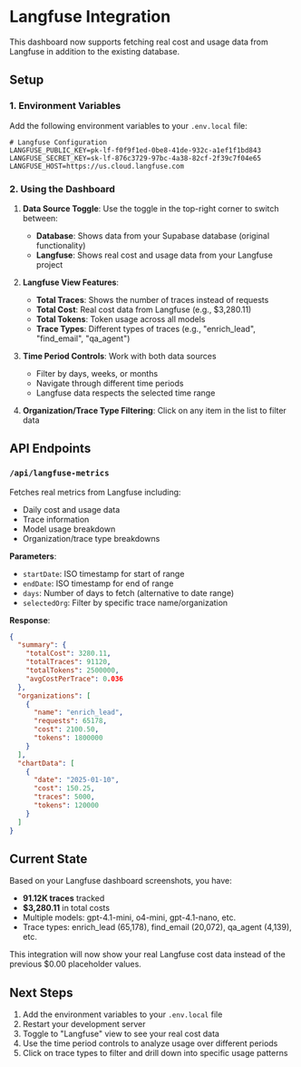 # Langfuse Integration

This dashboard now supports fetching real cost and usage data from Langfuse in addition to the existing database.

## Setup

### 1. Environment Variables

Add the following environment variables to your `.env.local` file:

```env
# Langfuse Configuration
LANGFUSE_PUBLIC_KEY=pk-lf-f0f9f1ed-0be8-41de-932c-a1ef1f1bd843
LANGFUSE_SECRET_KEY=sk-lf-876c3729-97bc-4a38-82cf-2f39c7f04e65
LANGFUSE_HOST=https://us.cloud.langfuse.com
```

### 2. Using the Dashboard

1. **Data Source Toggle**: Use the toggle in the top-right corner to switch between:
   - **Database**: Shows data from your Supabase database (original functionality)
   - **Langfuse**: Shows real cost and usage data from your Langfuse project

2. **Langfuse View Features**:
   - **Total Traces**: Shows the number of traces instead of requests
   - **Total Cost**: Real cost data from Langfuse (e.g., $3,280.11)
   - **Total Tokens**: Token usage across all models
   - **Trace Types**: Different types of traces (e.g., "enrich_lead", "find_email", "qa_agent")

3. **Time Period Controls**: Work with both data sources
   - Filter by days, weeks, or months
   - Navigate through different time periods
   - Langfuse data respects the selected time range

4. **Organization/Trace Type Filtering**: Click on any item in the list to filter data

## API Endpoints

### `/api/langfuse-metrics`

Fetches real metrics from Langfuse including:
- Daily cost and usage data
- Trace information
- Model usage breakdown
- Organization/trace type breakdowns

**Parameters**:
- `startDate`: ISO timestamp for start of range
- `endDate`: ISO timestamp for end of range  
- `days`: Number of days to fetch (alternative to date range)
- `selectedOrg`: Filter by specific trace name/organization

**Response**:
```json
{
  "summary": {
    "totalCost": 3280.11,
    "totalTraces": 91120,
    "totalTokens": 2500000,
    "avgCostPerTrace": 0.036
  },
  "organizations": [
    {
      "name": "enrich_lead",
      "requests": 65178,
      "cost": 2100.50,
      "tokens": 1800000
    }
  ],
  "chartData": [
    {
      "date": "2025-01-10",
      "cost": 150.25,
      "traces": 5000,
      "tokens": 120000
    }
  ]
}
```

## Current State

Based on your Langfuse dashboard screenshots, you have:
- **91.12K traces** tracked
- **$3,280.11** in total costs
- Multiple models: gpt-4.1-mini, o4-mini, gpt-4.1-nano, etc.
- Trace types: enrich_lead (65,178), find_email (20,072), qa_agent (4,139), etc.

This integration will now show your real Langfuse cost data instead of the previous $0.00 placeholder values.

## Next Steps

1. Add the environment variables to your `.env.local` file
2. Restart your development server
3. Toggle to "Langfuse" view to see your real cost data
4. Use the time period controls to analyze usage over different periods
5. Click on trace types to filter and drill down into specific usage patterns 
